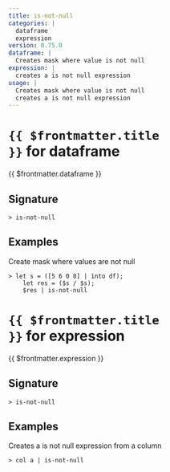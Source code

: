 ```yaml
---
title: is-not-null
categories: |
  dataframe
  expression
version: 0.75.0
dataframe: |
  Creates mask where value is not null
expression: |
  creates a is not null expression
usage: |
  Creates mask where value is not null
  creates a is not null expression
---
```


# <code>{{ $frontmatter.title }}</code> for dataframe

<div class='command-title'>{{ $frontmatter.dataframe }}</div>

## Signature

```> is-not-null ```

## Examples

Create mask where values are not null
```shell
> let s = ([5 6 0 8] | into df);
    let res = ($s / $s);
    $res | is-not-null
```

# <code>{{ $frontmatter.title }}</code> for expression

<div class='command-title'>{{ $frontmatter.expression }}</div>

## Signature

```> is-not-null ```

## Examples

Creates a is not null expression from a column
```shell
> col a | is-not-null
```

